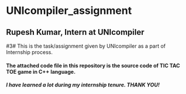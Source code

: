 # UNIcompiler_assignment
## Rupesh Kumar, Intern at UNIcompiler
#3# This is the task/assignment given by UNIcompiler as a part of Internship process.
#### The attached code file in this repository is the source code of TIC TAC TOE game in C++ language.
##### I have learned a lot during my internship tenure. THANK YOU!
